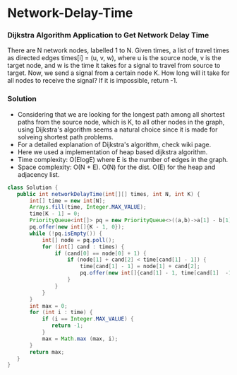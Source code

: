 # Network-Delay-Time
### Dijkstra Algorithm Application to Get Network Delay Time
There are N network nodes, labelled 1 to N.
Given times, a list of travel times as directed edges times[i] = (u, v, w), where u is the source node, v is the target node, and w is the time it takes for a signal to travel from source to target.
Now, we send a signal from a certain node K. How long will it take for all nodes to receive the signal? If it is impossible, return -1.
### Solution
 - Considering that we are looking for the longest path among all shortest paths from the source node, which is K, to all other nodes in the graph, using Dijkstra's algorithm seems a natural choice since it is made for solveing shortest path problems.
 - For a detailed explanation of Dijkstra's algorithm, check wiki page.
 - Here we used a implementation of heap based dijkstra algorithm.
 - Time complexity: O(ElogE) where E is the number of edges in the graph.
 - Space complexity: O(N + E). O(N) for the dist. O(E) for the heap and adjacency list.
 ```java
 class Solution {
    public int networkDelayTime(int[][] times, int N, int K) {
        int[] time = new int[N];
        Arrays.fill(time, Integer.MAX_VALUE);
        time[K - 1] = 0;
        PriorityQueue<int[]> pq = new PriorityQueue<>((a,b)->a[1] - b[1]);
        pq.offer(new int[]{K - 1, 0});
        while (!pq.isEmpty()) {
            int[] node = pq.poll();
            for (int[] cand : times) {
                if (cand[0] == node[0] + 1) {
                    if (node[1] + cand[2] < time[cand[1] - 1]) {
                        time[cand[1] - 1] = node[1] + cand[2];
                        pq.offer(new int[]{cand[1] - 1, time[cand[1]  -1]});
                    }
                }
            }
        }
        int max = 0;
        for (int i : time) {
            if (i == Integer.MAX_VALUE) {
               return -1;
            }
            max = Math.max (max, i);
        }
        return max;
    }
}
```
